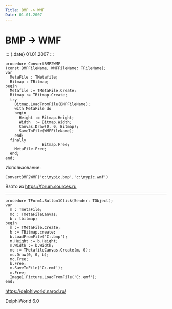 ```yaml
---
Title: BMP -> WMF
Date: 01.01.2007
---
```



BMP -> WMF
==========

::: {.date}
01.01.2007
:::

    procedure ConvertBMP2WMF
    (const BMPFileName, WMFFileName: TFileName); 
    var 
      MetaFile : TMetafile; 
      Bitmap : TBitmap; 
    begin 
      Metafile := TMetaFile.Create; 
      Bitmap := TBitmap.Create; 
      try 
        Bitmap.LoadFromFile(BMPFileName); 
        with MetaFile do 
        begin 
          Height := Bitmap.Height; 
          Width  := Bitmap.Width; 
          Canvas.Draw(0, 0, Bitmap); 
          SaveToFile(WMFFileName); 
        end; 
      finally
                    Bitmap.Free; 
        MetaFile.Free; 
      end; 
    end;

Использование:

    ConvertBMP2WMF('c:\mypic.bmp','c:\mypic.wmf')

Взято из <https://forum.sources.ru>

------------------------------------------------------------------------

    procedure TForm1.Button1Click(Sender: TObject);
    var
      m : TmetaFile;
      mc : TmetaFileCanvas;
      b : tbitmap;
    begin
      m := TMetaFile.Create;
      b := TBitmap.create;
      b.LoadFromFile('C:.bmp');
      m.Height := b.Height;
      m.Width := b.Width;
      mc := TMetafileCanvas.Create(m, 0);
      mc.Draw(0, 0, b);
      mc.Free;
      b.Free;
      m.SaveToFile('C:.emf');
      m.Free;
      Image1.Picture.LoadFromFile('C:.emf');
    end;

<https://delphiworld.narod.ru/>

DelphiWorld 6.0
